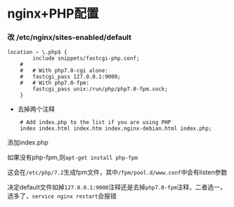 # nginx+PHP配置

### 改 /etc/nginx/sites-enabled/default

```	
location ~ \.php$ {
		include snippets/fastcgi-php.conf;
	#
	#	# With php7.0-cgi alone:
	#	fastcgi_pass 127.0.0.1:9000;
	#	# With php7.0-fpm:
		fastcgi_pass unix:/run/php/php7.0-fpm.sock;
	}
```
- 去掉两个注释


```
	# Add index.php to the list if you are using PHP
	index index.html index.htm index.nginx-debian.html index.php;
```

添加index.php

如果没有php-fpm,则`apt-get install php-fpm`

这会在`/etc/php/7.2`生成fpm文件，其中`/fpm/pool.d/www.conf`中会有listen参数

决定default文件如掉`127.0.0.1:9000`注释还是去掉`php7.0-fpm`注释，二者选一，选多了，`service nginx restart`会报错